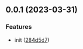 ## 0.0.1 (2023-03-31)


### Features

* init ([284d5d7](https://github.com/hemengke1997/browser-logger/commit/284d5d7a7ebc24fd6ff373093e8b2e6da72a9b9e))



